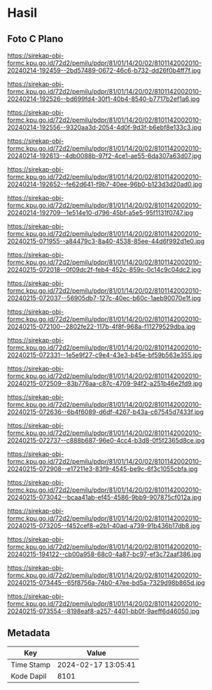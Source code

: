 # Hasil

## Foto C Plano

https://sirekap-obj-formc.kpu.go.id/72d2/pemilu/pdpr/81/01/14/20/02/8101142002010-20240214-192459--2bd57489-0672-46c6-b732-dd26f0b4ff7f.jpg

https://sirekap-obj-formc.kpu.go.id/72d2/pemilu/pdpr/81/01/14/20/02/8101142002010-20240214-192526--bd699fd4-30f1-40b4-8540-b7717b2ef1a6.jpg

https://sirekap-obj-formc.kpu.go.id/72d2/pemilu/pdpr/81/01/14/20/02/8101142002010-20240214-192556--9320aa3d-2054-4d0f-9d3f-b6ebf8e133c3.jpg

https://sirekap-obj-formc.kpu.go.id/72d2/pemilu/pdpr/81/01/14/20/02/8101142002010-20240214-192613--4db0088b-97f2-4ce1-ae55-6da307a63d07.jpg

https://sirekap-obj-formc.kpu.go.id/72d2/pemilu/pdpr/81/01/14/20/02/8101142002010-20240214-192652--fe62d641-f9b7-40ee-96b0-b123d3d20ad0.jpg

https://sirekap-obj-formc.kpu.go.id/72d2/pemilu/pdpr/81/01/14/20/02/8101142002010-20240214-192709--1e514e10-d796-45bf-a5e5-95f1131f0747.jpg

https://sirekap-obj-formc.kpu.go.id/72d2/pemilu/pdpr/81/01/14/20/02/8101142002010-20240215-071955--a84479c3-8a40-4538-85ee-44d6f992d1e0.jpg

https://sirekap-obj-formc.kpu.go.id/72d2/pemilu/pdpr/81/01/14/20/02/8101142002010-20240215-072018--0f09dc2f-feb4-452c-859c-0c14c9c04dc2.jpg

https://sirekap-obj-formc.kpu.go.id/72d2/pemilu/pdpr/81/01/14/20/02/8101142002010-20240215-072037--56905db7-127c-40ec-b60c-1aeb90070e1f.jpg

https://sirekap-obj-formc.kpu.go.id/72d2/pemilu/pdpr/81/01/14/20/02/8101142002010-20240215-072100--2802fe22-117b-4f8f-968a-f11279529dba.jpg

https://sirekap-obj-formc.kpu.go.id/72d2/pemilu/pdpr/81/01/14/20/02/8101142002010-20240215-072331--1e5e9f27-c9e4-43e3-b45e-bf59b563e355.jpg

https://sirekap-obj-formc.kpu.go.id/72d2/pemilu/pdpr/81/01/14/20/02/8101142002010-20240215-072509--83b776aa-c87c-4709-94f2-a251b46e2fd9.jpg

https://sirekap-obj-formc.kpu.go.id/72d2/pemilu/pdpr/81/01/14/20/02/8101142002010-20240215-072636--6b4f6089-d6df-4267-b43a-c67545d7433f.jpg

https://sirekap-obj-formc.kpu.go.id/72d2/pemilu/pdpr/81/01/14/20/02/8101142002010-20240215-072737--c888b687-96e0-4cc4-b3d8-0f5f2365d8ce.jpg

https://sirekap-obj-formc.kpu.go.id/72d2/pemilu/pdpr/81/01/14/20/02/8101142002010-20240215-072908--e17211e3-83f9-4545-be9c-6f3c1055cbfa.jpg

https://sirekap-obj-formc.kpu.go.id/72d2/pemilu/pdpr/81/01/14/20/02/8101142002010-20240215-073042--bcaa41ab-ef45-4586-9bb9-907875cf012a.jpg

https://sirekap-obj-formc.kpu.go.id/72d2/pemilu/pdpr/81/01/14/20/02/8101142002010-20240215-073205--f452cef8-e2b1-40ad-a739-91b436b17db8.jpg

https://sirekap-obj-formc.kpu.go.id/72d2/pemilu/pdpr/81/01/14/20/02/8101142002010-20240215-194122--cb00a958-68c0-4a87-bc97-ef3c72aaf386.jpg

https://sirekap-obj-formc.kpu.go.id/72d2/pemilu/pdpr/81/01/14/20/02/8101142002010-20240215-073445--65f8756a-74b0-47ee-bd5a-7329d98b865d.jpg

https://sirekap-obj-formc.kpu.go.id/72d2/pemilu/pdpr/81/01/14/20/02/8101142002010-20240215-073554--8198eaf8-a257-4401-bb0f-9aeff6d46050.jpg


## Metadata

| Key        | Value               |
| ---------- | ------------------- |
| Time Stamp | 2024-02-17 13:05:41 |
| Kode Dapil | 8101                |



